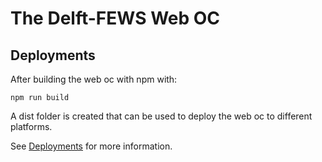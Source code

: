 # The Delft-FEWS Web OC

## Deployments

After building the web oc with npm with:
```
npm run build 
```
A dist folder is created that can be used to deploy the web oc to different platforms.

See [Deployments](deployments/) for more information.
